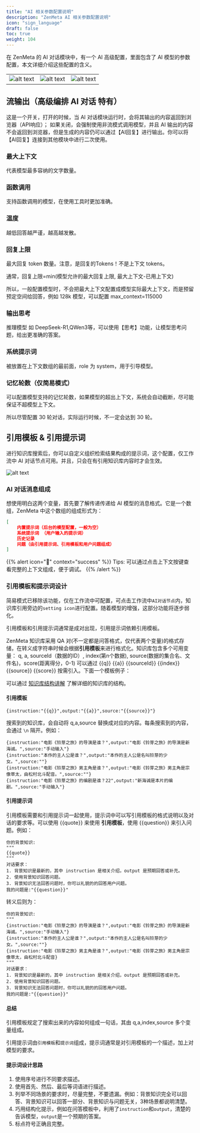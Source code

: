 ```yaml
---
title: "AI 相关参数配置说明"
description: "ZenMeta AI 相关参数配置说明"
icon: "sign_language"
draft: false
toc: true
weight: 104
---
```


在 ZenMeta 的 AI 对话模块中，有一个 AI 高级配置，里面包含了 AI 模型的参数配置，本文详细介绍这些配置的含义。

|  |  | |
| --- | --- | --- |
| ![alt text](/imgs/image-51.png) | ![alt text](/imgs/image-52.png) | ![alt text](/imgs/image-53.png) |

## 流输出（高级编排 AI 对话 特有）

这是一个开关，打开的时候，当 AI 对话模块运行时，会将其输出的内容返回到浏览器（API响应）；
如果关闭，会强制使用非流模式调用模型，并且 AI 输出的内容不会返回到浏览器，但是生成的内容仍可以通过【AI回复】进行输出。你可以将【AI回复】连接到其他模块中进行二次使用。

### 最大上下文

代表模型最多容纳的文字数量。

### 函数调用

支持函数调用的模型，在使用工具时更加准确。

### 温度 

越低回答越严谨，越高越发散。

### 回复上限

最大回复 token 数量。注意，是回复的Tokens！不是上下文 tokens。

通常，回复上限=min(模型允许的最大回复上限, 最大上下文-已用上下文)

所以，一般配置模型时，不会把最大上下文配置成模型实际最大上下文，而是预留预定空间给回答，例如 128k 模型，可以配置 max_context=115000

### 输出思考
推理模型 如 DeepSeek-R1,QWen3等，可以使用【思考】功能，让模型思考问题，给出更准确的答案。

### 系统提示词

被放置在上下文数组的最前面，role 为 system，用于引导模型。

### 记忆轮数（仅简易模式）

可以配置模型支持的记忆轮数，如果模型的超出上下文，系统会自动截断，尽可能保证不超模型上下文。

所以尽管配置 30 轮对话，实际运行时候，不一定会达到 30 轮。

## 引用模板 & 引用提示词

进行知识库搜索后，你可以自定义组织检索结果构成的提示词，这个配置，仅工作流中 AI 对话节点可用。并且，只会在有引用知识库内容时才会生效。

![alt text](/imgs/image-54.png)

### AI 对话消息组成

想使用明白这两个变量，首先要了解传递传递给 AI 模型的消息格式。它是一个数组，ZenMeta 中这个数组的组成形式为：

```json
[
    内置提示词（后台的模型配置，一般为空）
    系统提示词 （用户输入的提示词）
    历史记录
    问题（由引用提示词、引用模板和用户问题组成）
]
```

{{% alert icon="🍅" context="success" %}}
Tips: 可以通过点击上下文按键查看完整的上下文组成，便于调试。
{{% /alert %}}

### 引用模板和提示词设计

简易模式已移除该功能，仅在工作流中可配置，可点击工作流中`AI对话节点`内，知识库引用旁边的`setting icon`进行配置。随着模型的增强，这部分功能将逐步弱化。

引用模板和引用提示词通常是成对出现，引用提示词依赖引用模板。

ZenMeta 知识库采用 QA 对(不一定都是问答格式，仅代表两个变量)的格式存储，在转义成字符串时候会根据**引用模板**来进行格式化。知识库包含多个可用变量： q, a, sourceId（数据的ID）, index(第n个数据), source(数据的集合名、文件名)，score(距离得分，0-1) 可以通过 {{q}} {{a}} {{sourceId}} {{index}} {{source}} {{score}} 按需引入。下面一个模板例子：

可以通过 [知识库结构讲解](/docs/guide/knowledge_base/dataset_engine/) 了解详细的知识库的结构。

#### 引用模板

```
{instruction:"{{q}}",output:"{{a}}",source:"{{source}}"}
```

搜索到的知识库，会自动将 q,a,source 替换成对应的内容。每条搜索到的内容，会通过 `\n` 隔开。例如：
```
{instruction:"电影《铃芽之旅》的导演是谁？",output:"电影《铃芽之旅》的导演是新海诚。",source:"手动输入"}
{instruction:"本作的主人公是谁？",output:"本作的主人公是名叫铃芽的少女。",source:""}
{instruction:"电影《铃芽之旅》男主角是谁？",output:"电影《铃芽之旅》男主角是宗像草太，由松村北斗配音。",source:""}
{instruction:"电影《铃芽之旅》的编剧是谁？22",output:"新海诚是本片的编剧。",source:"手动输入"}
```

#### 引用提示词

引用模板需要和引用提示词一起使用，提示词中可以写引用模板的格式说明以及对话的要求等。可以使用 {{quote}} 来使用 **引用模板**，使用 {{question}} 来引入问题。例如：

```
你的背景知识:
"""
{{quote}}
"""
对话要求：
1. 背景知识是最新的，其中 instruction 是相关介绍，output 是预期回答或补充。
2. 使用背景知识回答问题。
3. 背景知识无法回答问题时，你可以礼貌的的回答用户问题。
我的问题是:"{{question}}"
```

转义后则为：
```
你的背景知识:
"""
{instruction:"电影《铃芽之旅》的导演是谁？",output:"电影《铃芽之旅》的导演是新海诚。",source:"手动输入"}
{instruction:"本作的主人公是谁？",output:"本作的主人公是名叫铃芽的少女。",source:""}
{instruction:"电影《铃芽之旅》男主角是谁？",output:"电影《铃芽之旅》男主角是宗像草太，由松村北斗配音}
"""
对话要求：
1. 背景知识是最新的，其中 instruction 是相关介绍，output 是预期回答或补充。
2. 使用背景知识回答问题。
3. 背景知识无法回答问题时，你可以礼貌的的回答用户问题。
我的问题是:"{{question}}"
```

#### 总结

引用模板规定了搜索出来的内容如何组成一句话，其由 q,a,index,source 多个变量组成。

引用提示词由`引用模板`和`提示词`组成，提示词通常是对引用模板的一个描述，加上对模型的要求。

#### 提示词设计思路

1. 使用序号进行不同要求描述。
2. 使用首先、然后、最后等词语进行描述。
3. 列举不同场景的要求时，尽量完整，不要遗漏。例如：背景知识完全可以回答、背景知识可以回答一部分、背景知识与问题无关，3种场景都说明清楚。
4. 巧用结构化提示，例如在问答模板中，利用了`instruction`和`output`，清楚的告诉模型，`output`是一个预期的答案。
5. 标点符号正确且完整。
